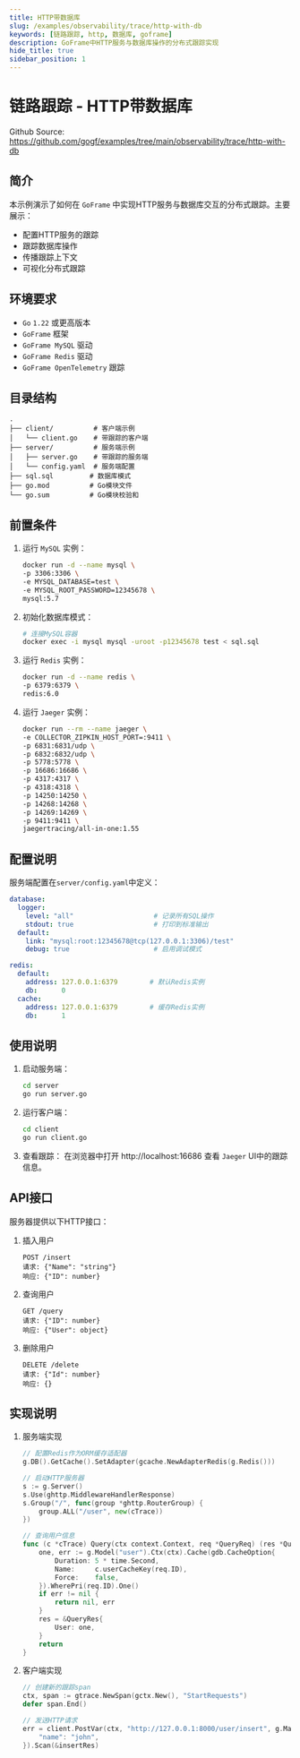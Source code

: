 ```yaml
---
title: HTTP带数据库
slug: /examples/observability/trace/http-with-db
keywords: [链路跟踪, http, 数据库, goframe]
description: GoFrame中HTTP服务与数据库操作的分布式跟踪实现
hide_title: true
sidebar_position: 1
---
```


# 链路跟踪 - HTTP带数据库

Github Source: https://github.com/gogf/examples/tree/main/observability/trace/http-with-db


## 简介

本示例演示了如何在 `GoFrame` 中实现HTTP服务与数据库交互的分布式跟踪。主要展示：
- 配置HTTP服务的跟踪
- 跟踪数据库操作
- 传播跟踪上下文
- 可视化分布式跟踪

## 环境要求

- `Go` `1.22` 或更高版本
- `GoFrame` 框架
- `GoFrame MySQL` 驱动
- `GoFrame Redis` 驱动
- `GoFrame OpenTelemetry` 跟踪

## 目录结构

```text
.
├── client/          # 客户端示例
│   └── client.go    # 带跟踪的客户端
├── server/          # 服务端示例
│   ├── server.go    # 带跟踪的服务端
│   └── config.yaml  # 服务端配置
├── sql.sql         # 数据库模式
├── go.mod          # Go模块文件
└── go.sum          # Go模块校验和
```



## 前置条件

1. 运行 `MySQL` 实例：
   ```bash
   docker run -d --name mysql \
   -p 3306:3306 \
   -e MYSQL_DATABASE=test \
   -e MYSQL_ROOT_PASSWORD=12345678 \
   mysql:5.7
   ```

2. 初始化数据库模式：
   ```bash
   # 连接MySQL容器
   docker exec -i mysql mysql -uroot -p12345678 test < sql.sql
   ```

3. 运行 `Redis` 实例：
   ```bash
   docker run -d --name redis \
   -p 6379:6379 \
   redis:6.0
   ```

4. 运行 `Jaeger` 实例：
   ```bash
   docker run --rm --name jaeger \
   -e COLLECTOR_ZIPKIN_HOST_PORT=:9411 \
   -p 6831:6831/udp \
   -p 6832:6832/udp \
   -p 5778:5778 \
   -p 16686:16686 \
   -p 4317:4317 \
   -p 4318:4318 \
   -p 14250:14250 \
   -p 14268:14268 \
   -p 14269:14269 \
   -p 9411:9411 \
   jaegertracing/all-in-one:1.55
   ```

## 配置说明

服务端配置在`server/config.yaml`中定义：

```yaml
database:
  logger:
    level: "all"                    # 记录所有SQL操作
    stdout: true                    # 打印到标准输出
  default:
    link: "mysql:root:12345678@tcp(127.0.0.1:3306)/test"
    debug: true                     # 启用调试模式

redis:
  default:
    address: 127.0.0.1:6379        # 默认Redis实例
    db:      0
  cache:
    address: 127.0.0.1:6379        # 缓存Redis实例
    db:      1
```

## 使用说明

1. 启动服务端：
   ```bash
   cd server
   go run server.go
   ```

2. 运行客户端：
   ```bash
   cd client
   go run client.go
   ```

3. 查看跟踪：
   在浏览器中打开 http://localhost:16686 查看 `Jaeger` UI中的跟踪信息。

## API接口

服务器提供以下HTTP接口：

1. 插入用户
   ```text
   POST /insert
   请求: {"Name": "string"}
   响应: {"ID": number}
   ```

2. 查询用户
   ```text
   GET /query
   请求: {"ID": number}
   响应: {"User": object}
   ```

3. 删除用户
   ```text
   DELETE /delete
   请求: {"Id": number}
   响应: {}
   ```

## 实现说明

1. 服务端实现
   ```go
   // 配置Redis作为ORM缓存适配器
   g.DB().GetCache().SetAdapter(gcache.NewAdapterRedis(g.Redis()))

   // 启动HTTP服务器
   s := g.Server()
   s.Use(ghttp.MiddlewareHandlerResponse)
   s.Group("/", func(group *ghttp.RouterGroup) {
       group.ALL("/user", new(cTrace))
   })

   // 查询用户信息
   func (c *cTrace) Query(ctx context.Context, req *QueryReq) (res *QueryRes, err error) {
       one, err := g.Model("user").Ctx(ctx).Cache(gdb.CacheOption{
           Duration: 5 * time.Second,
           Name:     c.userCacheKey(req.ID),
           Force:    false,
       }).WherePri(req.ID).One()
       if err != nil {
           return nil, err
       }
       res = &QueryRes{
           User: one,
       }
       return
   }
   ```

2. 客户端实现
   ```go
   // 创建新的跟踪span
   ctx, span := gtrace.NewSpan(gctx.New(), "StartRequests")
   defer span.End()

   // 发送HTTP请求
   err = client.PostVar(ctx, "http://127.0.0.1:8000/user/insert", g.Map{
       "name": "john",
   }).Scan(&insertRes)
   ```
